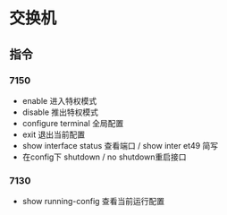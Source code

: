 # 交换机

## 指令

### 7150
- enable 进入特权模式
- disable 推出特权模式
- configure terminal 全局配置
- exit 退出当前配置
- show interface status 查看端口 / show inter et49 简写
- 在config下 shutdown / no shutdown重启接口

### 7130
- show running-config 查看当前运行配置

